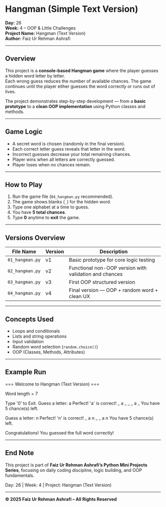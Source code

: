 # Hangman (Simple Text Version)

**Day:** 26  
**Week:** 4 – OOP & Little Challenges  
**Project Name:** Hangman (Text Version)  
**Author:** Faiz Ur Rehman Ashrafi  

---

## Overview

This project is a **console-based Hangman game** where the player guesses a hidden word letter by letter.  
Each wrong guess reduces the number of available chances. The game continues until the player either guesses the word correctly or runs out of lives.

The project demonstrates step-by-step development — from a **basic prototype** to a **clean OOP implementation** using Python classes and methods.

---

## Game Logic

- A secret word is chosen (randomly in the final version).
- Each correct letter guess reveals that letter in the word.
- Incorrect guesses decrease your total remaining chances.
- Player wins when all letters are correctly guessed.
- Player loses when no chances remain.

---

## How to Play

1. Run the game file (`04_hangman.py` recommended).  
2. The game shows blanks (`_`) for the hidden word.  
3. Type one alphabet at a time to guess.  
4. You have **5 total chances**.  
5. Type **0** anytime to **exit** the game.

---

## Versions Overview

| File Name       | Version | Description |
|-----------------|----------|--------------|
| `01_hangman.py` | v1 | Basic prototype for core logic testing |
| `02_hangman.py` | v2 | Functional non-OOP version with validation and chances |
| `03_hangman.py` | v3 | First OOP structured version |
| `04_hangman.py` | v4 | Final version — OOP + random word + clean UX |

---

## Concepts Used

- Loops and conditionals  
- Lists and string operations  
- Input validation  
- Random word selection (`random.choice()`)  
- OOP (Classes, Methods, Attributes)

---

## Example Run

=== Welcome to Hangman (Text Version) ===

Word length = 7

Type '0' to Exit.
Guess a letter: a
Perfect! 'a' is correct!
_ a _ _ _ a _
You have 5 chance(s) left.

Guess a letter: n
Perfect! 'n' is correct!
_ a n _ _ a n
You have 5 chance(s) left.

Congratulations! You guessed the full word correctly!

---

## End Note

This project is part of **Faiz Ur Rehman Ashrafi’s Python Mini Projects Series**, focusing on daily coding discipline, logic building, and OOP fundamentals.

Day: 26 | Week: 4 | Project: Hangman (Text Version)

---

**© 2025 Faiz Ur Rehman Ashrafi – All Rights Reserved**